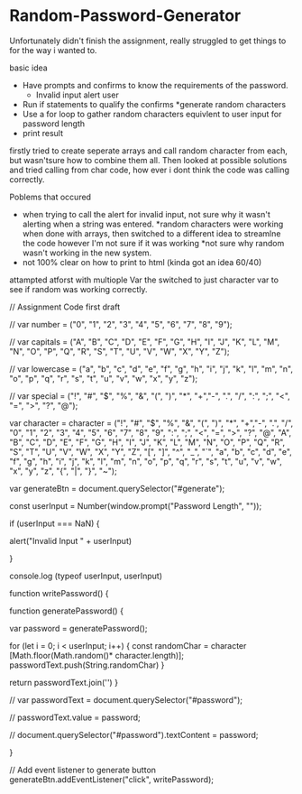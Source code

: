# Random-Password-Generator

Unfortunately didn't finish the assignment, really struggled to get things to for the way i wanted to.

basic idea

- Have prompts and confirms to know the requirements of the password.
  - Invalid input alert user
- Run if statements to qualify the confirms
  \*generate random characters
- Use a for loop to gather random characters equivlent to user input for password length
- print result

firstly tried to create seperate arrays and call random character from each, but wasn'tsure how to combine them all.
Then looked at possible solutions and tried calling from char code, how ever i dont think the code was calling correctly.

Poblems that occured

- when trying to call the alert for invalid input, not sure why it wasn't alerting when a string was entered.
  *random characters were working when done with arrays, then switched to a different idea to streamlne the code however I'm not sure if it was working
  *not sure why random wasn't working in the new system.
- not 100% clear on how to print to html (kinda got an idea 60/40)

attampted atforst with multiople Var the switched to just character var to see if random was working correctly.

// Assignment Code first draft

// var number = ("0", "1", "2", "3", "4", "5", "6", "7", "8", "9");

// var capitals = ("A", "B", "C", "D", "E", "F", "G", "H", "I", "J", "K", "L", "M", "N", "O", "P", "Q", "R", "S", "T", "U", "V", "W", "X", "Y", "Z");

// var lowercase = ("a", "b", "c", "d", "e", "f", "g", "h", "i", "j", "k", "l", "m", "n", "o", "p", "q", "r", "s", "t", "u", "v", "w", "x", "y", "z");

// var special = ("!", "#", "$", "%", "&", "(", ")", "\*", "+","-", ".", "/", ":", ";", "<", "=", ">", "?", "@");

var character = character = ("!", "#", "$", "%", "&", "(", ")", "\*", "+","-", ".", "/", "0", "1", "2", "3", "4", "5", "6", "7", "8", "9", ":", ";", "<", "=", ">", "?", "@", "A", "B", "C", "D", "E", "F", "G", "H", "I", "J", "K", "L", "M", "N", "O", "P", "Q", "R", "S", "T", "U", "V", "W", "X", "Y", "Z", "[", "]", "^", "\_", "`", "a", "b", "c", "d", "e", "f", "g", "h", "i", "j", "k", "l", "m", "n", "o", "p", "q", "r", "s", "t", "u", "v", "w", "x", "y", "z", "{", "|", "}", "~");

var generateBtn = document.querySelector("#generate");

const userInput = Number(window.prompt("Password Length", ""));

if (userInput === NaN) {

alert("Invalid Input " + userInput)

}

console.log (typeof userInput, userInput)

function writePassword() {

function generatePassword() {

var password = generatePassword();

for (let i = 0; i < userInput; i++) {
const randomChar = character [Math.floor(Math.random()* character.length)];
passwordText.push(String.randomChar)
}

return passwordText.join('')
}

// var passwordText = document.querySelector("#password");

// passwordText.value = password;

// document.querySelector("#password").textContent = password;

}

// Add event listener to generate button
generateBtn.addEventListener("click", writePassword);
